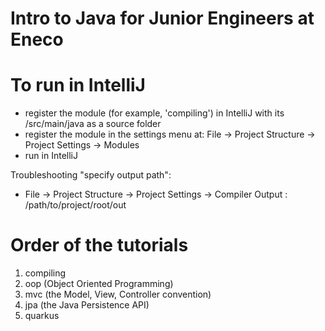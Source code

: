 # Intro to Java for Junior Engineers at Eneco

# To run in IntelliJ
- register the module (for example, 'compiling') in IntelliJ with its /src/main/java as a source folder
- register the module in the settings menu at: File -> Project Structure -> Project Settings -> Modules
- run in IntelliJ

Troubleshooting "specify output path":
- File -> Project Structure -> Project Settings -> Compiler Output : /path/to/project/root/out

# Order of the tutorials
1. compiling
2. oop (Object Oriented Programming)
3. mvc (the Model, View, Controller convention)
4. jpa (the Java Persistence API)
5. quarkus